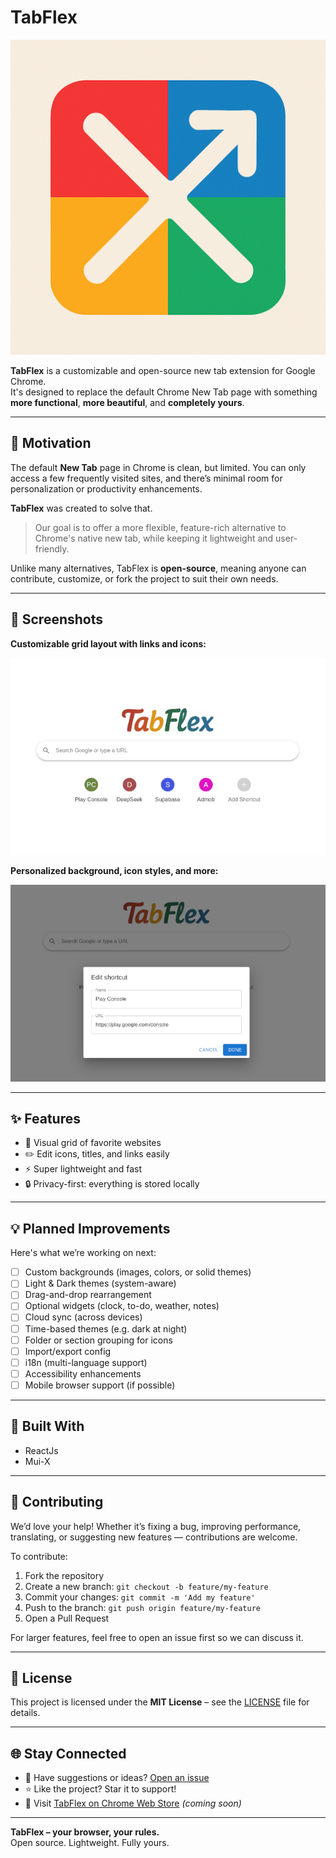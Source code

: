# TabFlex

![TabFlex Logo](./images/icon.png)

**TabFlex** is a customizable and open-source new tab extension for Google Chrome.  
It's designed to replace the default Chrome New Tab page with something **more functional**, **more beautiful**, and **completely yours**.

---

## 🚀 Motivation

The default **New Tab** page in Chrome is clean, but limited. You can only access a few frequently visited sites, and there’s minimal room for personalization or productivity enhancements.

**TabFlex** was created to solve that.

> Our goal is to offer a more flexible, feature-rich alternative to Chrome's native new tab, while keeping it lightweight and user-friendly.

Unlike many alternatives, TabFlex is **open-source**, meaning anyone can contribute, customize, or fork the project to suit their own needs.

---

## 📸 Screenshots

**Customizable grid layout with links and icons:**

![Screenshot 1](./images/screnshot1.png)

**Personalized background, icon styles, and more:**

![Screenshot 2](./images/screnshot2.png)

---

## ✨ Features

- 🧩 Visual grid of favorite websites
- ✏️ Edit icons, titles, and links easily
- ⚡ Super lightweight and fast
- 🔒 Privacy-first: everything is stored locally

---

## 💡 Planned Improvements

Here's what we’re working on next:

- [ ] Custom backgrounds (images, colors, or solid themes)
- [ ] Light & Dark themes (system-aware)
- [ ] Drag-and-drop rearrangement
- [ ] Optional widgets (clock, to-do, weather, notes)
- [ ] Cloud sync (across devices)
- [ ] Time-based themes (e.g. dark at night)
- [ ] Folder or section grouping for icons
- [ ] Import/export config
- [ ] i18n (multi-language support)
- [ ] Accessibility enhancements
- [ ] Mobile browser support (if possible)

---

## 🧠 Built With

- ReactJs
- Mui-X

---

## 🤝 Contributing

We’d love your help! Whether it’s fixing a bug, improving performance, translating, or suggesting new features — contributions are welcome.

To contribute:

1. Fork the repository
2. Create a new branch: `git checkout -b feature/my-feature`
3. Commit your changes: `git commit -m 'Add my feature'`
4. Push to the branch: `git push origin feature/my-feature`
5. Open a Pull Request

For larger features, feel free to open an issue first so we can discuss it.

---

## 📄 License

This project is licensed under the **MIT License** – see the [LICENSE](./LICENSE) file for details.

---

## 🌐 Stay Connected

- 💬 Have suggestions or ideas? [Open an issue](https://github.com/antonioolf/tabflex-extension/issues)
- ⭐ Like the project? Star it to support!
- 🔗 Visit [TabFlex on Chrome Web Store](https://chrome.google.com/webstore/) _(coming soon)_

---

**TabFlex – your browser, your rules.**  
Open source. Lightweight. Fully yours.
